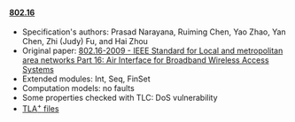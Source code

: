 #### <a href="http://list.cs.northwestern.edu/802.16/">802.16</a>
- Specification's authors: Prasad Narayana, Ruiming Chen, Yao Zhao, Yan Chen, Zhi (Judy) Fu, and Hai Zhou
- Original paper: <a href="https://ieeexplore.ieee.org/document/5062485/">802.16-2009 - IEEE Standard for Local and metropolitan area networks Part 16: Air Interface for Broadband Wireless Access Systems</a>
- Extended modules: Int, Seq, FinSet
- Computation models: no faults
- Some properties checked with TLC: DoS vulnerability
- <a href="http://list.cs.northwestern.edu/802.16/">TLA<sup>+</sup> files</a>


